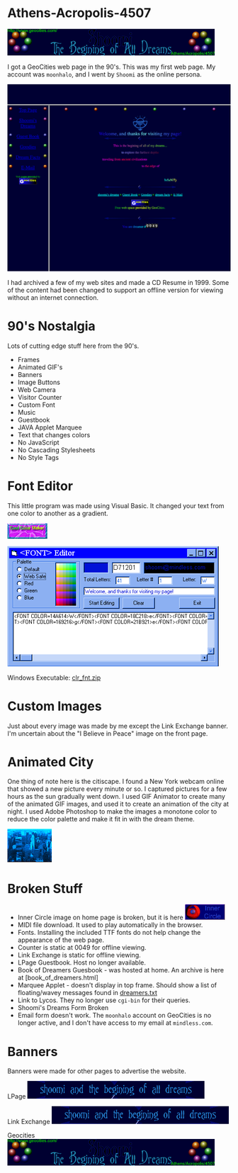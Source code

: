 # Athens-Acropolis-4507

![GeoCities Banner: Shoomi - The Beginning of All Dreams](banner_geocities.gif)

I got a GeoCities web page in the 90's. This was my first web page. My account was `moonhalo`, and I went by `Shoomi` as the online persona.

![Screenshot of GeoCities Athens/Acropolis/4507](screenshot.png)

I had archived a few of my web sites and made a CD Resume in 1999. Some of the content had been changed to support an offline version for viewing without an internet connection.

# 90's Nostalgia
Lots of cutting edge stuff here from the 90's.

- Frames
- Animated GIF's
- Banners
- Image Buttons
- Web Camera
- Visitor Counter
- Custom Font
- Music
- Guestbook
- JAVA Applet Marquee
- Text that changes colors
- No JavaScript
- No Cascading Stylesheets
- No Style Tags

# Font Editor
This little program was made using Visual Basic. It changed your text from one color to another as a gradient.

![Cool Color Maker Button](cool_color_maker_button.gif)


![Screenshot of Colorfont](colorfont_preview.gif)

Windows Executable: [clr_fnt.zip](clr_fnt.zip)


# Custom Images
Just about every image was made by me except the Link Exchange banner. I'm uncertain about the "I Believe in Peace" image on the front page.

# Animated City

One thing of note here is the citiscape. I found a New York webcam online that showed a new picture every minute or so. I captured pictures for a few hours as the sun gradually went down. I used GIF Animator to create many of the animated GIF images, and used it to create an animation of the city at night. I used Adobe Photoshop to make the images a monotone color to reduce the color palette and make it fit in with the dream theme.

![New York City changes into night](new_york_dream.gif)

# Broken Stuff
- Inner Circle image on home page is broken, but it is here ![Inner Circle](ic_icon.gif)
- MIDI file download. It used to play automatically in the browser.
- Fonts. Installing the included TTF fonts do not help change the appearance of the web page.
- Counter is static at 0049 for offline viewing.
- Link Exchange is static for offline viewing.
- LPage Guestbook. Host no longer available.
- Book of Dreamers Guesbook - was hosted at home. An archive is here at [book_of_dreamers.html]
- Marquee Applet - doesn't display in top frame. Should show a list of floating/wavey messages found in [dreamers.txt](dreamers.txt)
- Link to Lycos. They no longer use `cgi-bin` for their queries.
- Shoomi's Dreams Form Broken
- Email form doesn't work. The `moonhalo` account on GeoCities is no longer active, and I don't have access to my email at `mindless.com`.

# Banners
Banners were made for other pages to advertise the website.

LPage
![LPage Banner](banner_lpage.gif)

Link Exchange
![Link Exchange Banner](banner_linkexchange.gif)

Geocities
![Geocities Banner](banner_geocities.gif)
